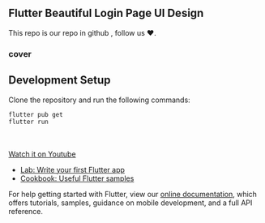 ## Flutter Beautiful Login Page UI Design 

This repo is our repo in github , follow us ❤.

### cover

## Development Setup
Clone the repository and run the following commands:

```
flutter pub get
flutter run
```

<br><br>
[Watch it on Youtube](https://youtube.com)


- [Lab: Write your first Flutter app](https://flutter.dev/docs/get-started/codelab)
- [Cookbook: Useful Flutter samples](https://flutter.dev/docs/cookbook)

For help getting started with Flutter, view our
[online documentation](https://flutter.dev/docs), which offers tutorials,
samples, guidance on mobile development, and a full API reference.
